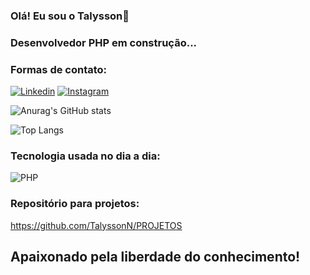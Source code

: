 ### Olá! Eu sou o Talysson👋
### Desenvolvedor PHP em construção...


### Formas de contato:
[![Linkedin](https://img.shields.io/badge/LinkedIn-0077B5?style=for-the-badge&logo=linkedin&logoColor=white)](https://www.linkedin.com/in/talysson-nogueira-64a383144/)
[![Instagram](https://img.shields.io/badge/Instagram-E4405F?style=for-the-badge&logo=instagram&logoColor=white)](https://instagram.com/ta.n_n)

![Anurag's GitHub stats](https://github-readme-stats.vercel.app/api?username=TalyssonN&show_icons=true&theme=dark)

![Top Langs](https://github-readme-stats.vercel.app/api/top-langs/?username=TalyssonN&layout=compact)


### Tecnologia usada no dia a dia:
![PHP]([https://img.shields.io/badge/JavaScript-F7DF1E?style=for-the-badge&logo=javascript&logoColor=black](https://img.shields.io/badge/PHP-777BB4?style=for-the-badge&logo=php&logoColor=white))

### Repositório para projetos:
https://github.com/TalyssonN/PROJETOS


## Apaixonado pela liberdade do conhecimento!
